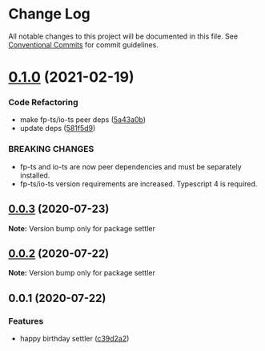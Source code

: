 # Change Log

All notable changes to this project will be documented in this file.
See [Conventional Commits](https://conventionalcommits.org) for commit guidelines.

# [0.1.0](https://github.com/userlike/settler/compare/v0.0.3...v0.1.0) (2021-02-19)


### Code Refactoring

* make fp-ts/io-ts peer deps ([5a43a0b](https://github.com/userlike/settler/commit/5a43a0bef82b7f0eb69b1c451c577aec957ebbc9))
* update deps ([581f5d9](https://github.com/userlike/settler/commit/581f5d9db3ada8ee92c5ad7b9db5fd058ab08c4c))


### BREAKING CHANGES

* fp-ts and io-ts are now peer dependencies and must be separately installed.
* fp-ts/io-ts version requirements are increased. Typescript 4 is required.





## [0.0.3](https://github.com/userlike/settler/compare/v0.0.2...v0.0.3) (2020-07-23)

**Note:** Version bump only for package settler





## [0.0.2](https://github.com/anilanar/settler/compare/v0.0.1...v0.0.2) (2020-07-22)

**Note:** Version bump only for package settler





## 0.0.1 (2020-07-22)


### Features

* happy birthday settler ([c39d2a2](https://github.com/anilanar/settler/commit/c39d2a29bb0070b98839759a66a9d4e3dba47f62))
